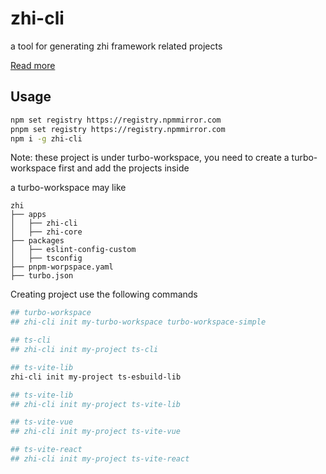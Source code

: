 # zhi-cli

a tool for generating zhi framework related projects

[Read more](https://www.terwer.space/post/use-typescript-to-develop-a-custom-nodejs-frontend-development-scaffold-1i5fne.html)

## Usage

```bash
npm set registry https://registry.npmmirror.com
pnpm set registry https://registry.npmmirror.com
npm i -g zhi-cli
```

Note: these project is under turbo-workspace, you need to create a turbo-workspace first and add the projects inside

a turbo-workspace may like

```
zhi
├── apps
│   ├── zhi-cli
│   ├── zhi-core
├── packages
│   ├── eslint-config-custom
│   ├── tsconfig
├── pnpm-worpspace.yaml
├── turbo.json
```

Creating project use the following commands

```bash
## turbo-workspace
## zhi-cli init my-turbo-workspace turbo-workspace-simple

## ts-cli
## zhi-cli init my-project ts-cli

## ts-vite-lib
zhi-cli init my-project ts-esbuild-lib

## ts-vite-lib
## zhi-cli init my-project ts-vite-lib

## ts-vite-vue
## zhi-cli init my-project ts-vite-vue

## ts-vite-react
## zhi-cli init my-project ts-vite-react
```